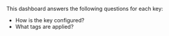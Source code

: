 This dashboard answers the following questions for each key:

- How is the key configured?
- What tags are applied?
